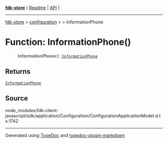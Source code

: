 [**fdk-store**](../../../README.md) ( [Readme](../../../README.md) \| [API](../../../API.md) )

---

[fdk-store](../../../API.md) > [configuration](../../README.md) > [<internal>](../README.md) > InformationPhone

# Function: InformationPhone()

> **InformationPhone**(): [`InformationPhone`](../type-aliases/type-alias.InformationPhone.md)

## Returns

[`InformationPhone`](../type-aliases/type-alias.InformationPhone.md)

## Source

node_modules/fdk-client-javascript/sdk/application/Configuration/ConfigurationApplicationModel.d.ts:1742

---

Generated using [TypeDoc](https://typedoc.org/) and [typedoc-plugin-markdown](https://www.npmjs.com/package/typedoc-plugin-markdown)
